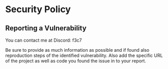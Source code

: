 # Security Policy

## Reporting a Vulnerability

You can contact me at Discord: f3c7

Be sure to provide as much information as possible and if found also reproduction steps of the identified vulnerability. Also add the specific URL of the project as well as code you found the issue in to your report.
